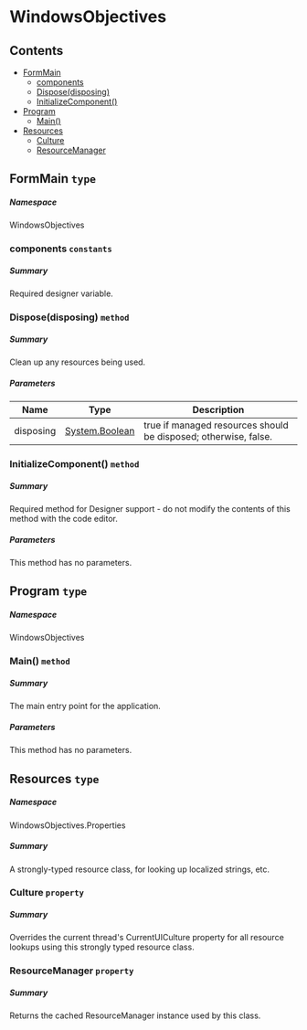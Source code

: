 <a name='assembly'></a>
# WindowsObjectives

## Contents

- [FormMain](#T-WindowsObjectives-FormMain 'WindowsObjectives.FormMain')
  - [components](#F-WindowsObjectives-FormMain-components 'WindowsObjectives.FormMain.components')
  - [Dispose(disposing)](#M-WindowsObjectives-FormMain-Dispose-System-Boolean- 'WindowsObjectives.FormMain.Dispose(System.Boolean)')
  - [InitializeComponent()](#M-WindowsObjectives-FormMain-InitializeComponent 'WindowsObjectives.FormMain.InitializeComponent')
- [Program](#T-WindowsObjectives-Program 'WindowsObjectives.Program')
  - [Main()](#M-WindowsObjectives-Program-Main 'WindowsObjectives.Program.Main')
- [Resources](#T-WindowsObjectives-Properties-Resources 'WindowsObjectives.Properties.Resources')
  - [Culture](#P-WindowsObjectives-Properties-Resources-Culture 'WindowsObjectives.Properties.Resources.Culture')
  - [ResourceManager](#P-WindowsObjectives-Properties-Resources-ResourceManager 'WindowsObjectives.Properties.Resources.ResourceManager')

<a name='T-WindowsObjectives-FormMain'></a>
## FormMain `type`

##### Namespace

WindowsObjectives

<a name='F-WindowsObjectives-FormMain-components'></a>
### components `constants`

##### Summary

Required designer variable.

<a name='M-WindowsObjectives-FormMain-Dispose-System-Boolean-'></a>
### Dispose(disposing) `method`

##### Summary

Clean up any resources being used.

##### Parameters

| Name | Type | Description |
| ---- | ---- | ----------- |
| disposing | [System.Boolean](http://msdn.microsoft.com/query/dev14.query?appId=Dev14IDEF1&l=EN-US&k=k:System.Boolean 'System.Boolean') | true if managed resources should be disposed; otherwise, false. |

<a name='M-WindowsObjectives-FormMain-InitializeComponent'></a>
### InitializeComponent() `method`

##### Summary

Required method for Designer support - do not modify
the contents of this method with the code editor.

##### Parameters

This method has no parameters.

<a name='T-WindowsObjectives-Program'></a>
## Program `type`

##### Namespace

WindowsObjectives

<a name='M-WindowsObjectives-Program-Main'></a>
### Main() `method`

##### Summary

The main entry point for the application.

##### Parameters

This method has no parameters.

<a name='T-WindowsObjectives-Properties-Resources'></a>
## Resources `type`

##### Namespace

WindowsObjectives.Properties

##### Summary

A strongly-typed resource class, for looking up localized strings, etc.

<a name='P-WindowsObjectives-Properties-Resources-Culture'></a>
### Culture `property`

##### Summary

Overrides the current thread's CurrentUICulture property for all
  resource lookups using this strongly typed resource class.

<a name='P-WindowsObjectives-Properties-Resources-ResourceManager'></a>
### ResourceManager `property`

##### Summary

Returns the cached ResourceManager instance used by this class.
